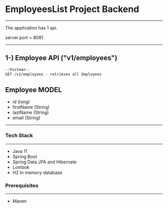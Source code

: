 # EmployeesList Project Backend

___
The application has 1 api.

server.port = 8081

---

1-) Employee API ("v1/employees")
-
```html
--Postman--
GET /v1/employees - retrieves all Employees
```

Employee MODEL
-

- id (long)
- firstName (String)
- lastName (String)
- email (String)

----

### Tech Stack

---
- Java 11
- Spring Boot
- Spring Data JPA and Hibernate
- Lombok
- H2 In memory database



### Prerequisites

---
- Maven









